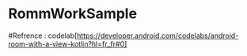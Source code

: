 # RommWorkSample

#Refrence : 
codelab[https://developer.android.com/codelabs/android-room-with-a-view-kotlin?hl=fr_fr#0]
